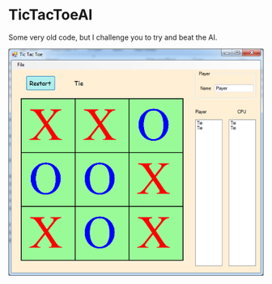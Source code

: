 TicTacToeAI
===========

Some very old code, but I challenge you to try and beat the AI. 

![ScreenShot](tictactoe.png)
